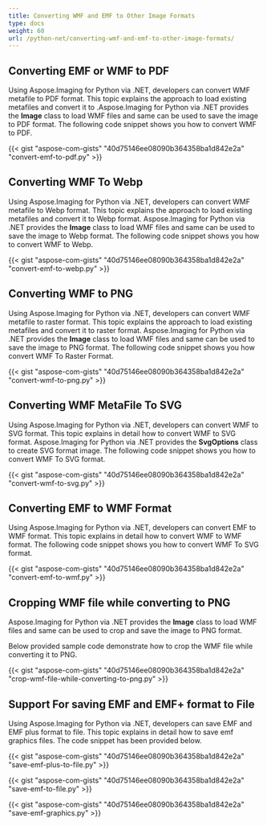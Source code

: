 ```yaml
---
title: Converting WMF and EMF to Other Image Formats
type: docs
weight: 60
url: /python-net/converting-wmf-and-emf-to-other-image-formats/
---
```


## **Converting EMF or WMF to PDF**
Using Aspose.Imaging for Python via .NET, developers can convert WMF metafile to PDF format. This topic explains the approach to load existing metafiles and convert it to .Aspose.Imaging for Python via .NET provides the **Image** class to load WMF files and same can be used to save the image to PDF format. The following code snippet shows you how to convert WMF to PDF.

{{< gist "aspose-com-gists" "40d75146ee08090b364358ba1d842e2a" "convert-emf-to-pdf.py" >}}

## **Converting WMF To Webp**
Using Aspose.Imaging for Python via .NET, developers can convert WMF metafile to Webp format. This topic explains the approach to load existing metafiles and convert it to Webp format. Aspose.Imaging for Python via .NET provides the **Image** class to load WMF files and same can be used to save the image to Webp format. The following code snippet shows you how to convert WMF to Webp.

{{< gist "aspose-com-gists" "40d75146ee08090b364358ba1d842e2a" "convert-emf-to-webp.py" >}}

## **Converting WMF to PNG**
Using Aspose.Imaging for Python via .NET, developers can convert WMF metafile to raster format. This topic explains the approach to load existing metafiles and convert it to raster format. Aspose.Imaging for Python via .NET provides the **Image** class to load WMF files and same can be used to save the image to PNG format. The following code snippet shows you how convert WMF To Raster Format.

{{< gist "aspose-com-gists" "40d75146ee08090b364358ba1d842e2a" "convert-wmf-to-png.py" >}}

## **Converting WMF MetaFile To SVG**
Using Aspose.Imaging for Python via .NET, developers can convert WMF to SVG format. This topic explains in detail how to convert WMF to SVG format. Aspose.Imaging for Python via .NET provides the **SvgOptions** class to create SVG format image. The following code snippet shows you how to convert WMF To SVG format.

{{< gist "aspose-com-gists" "40d75146ee08090b364358ba1d842e2a" "convert-wmf-to-svg.py" >}}

## **Converting EMF to WMF Format**
Using Aspose.Imaging for Python via .NET, developers can convert EMF to WMF format. This topic explains in detail how to convert WMF to WMF format. The following code snippet shows you how to convert WMF To SVG format.

{{< gist "aspose-com-gists" "40d75146ee08090b364358ba1d842e2a" "convert-emf-to-wmf.py" >}}

## **Cropping WMF file while converting to PNG**
Aspose.Imaging for Python via .NET provides the **Image** class to load WMF files and same can be used to crop and save the image to PNG format.

Below provided sample code demonstrate how to crop the WMF file while converting it to PNG.

{{< gist "aspose-com-gists" "40d75146ee08090b364358ba1d842e2a" "crop-wmf-file-while-converting-to-png.py" >}}

## **Support For saving EMF and EMF+ format to File**
Using Aspose.Imaging for Python via .NET, developers can save EMF and EMF plus format to file. This topic explains in detail how to save emf graphics files. The code snippet has been provided below.

{{< gist "aspose-com-gists" "40d75146ee08090b364358ba1d842e2a" "save-emf-plus-to-file.py" >}}

{{< gist "aspose-com-gists" "40d75146ee08090b364358ba1d842e2a" "save-emf-to-file.py" >}}

{{< gist "aspose-com-gists" "40d75146ee08090b364358ba1d842e2a" "save-emf-graphics.py" >}}
